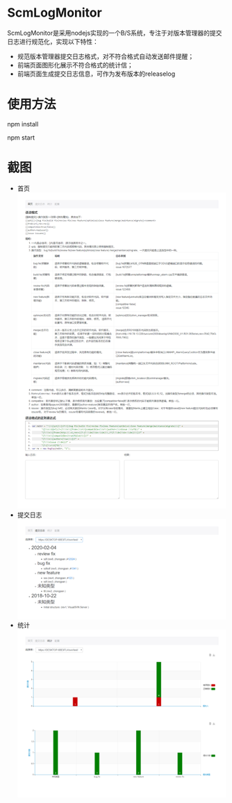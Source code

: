 # ScmLogMonitor
ScmLogMonitor是采用nodejs实现的一个B/S系统，专注于对版本管理器的提交日志进行规范化，实现以下特性：
* 规范版本管理器提交日志格式，对不符合格式自动发送邮件提醒；
* 前端页面图形化展示不符合格式的统计信；
* 前端页面生成提交日志信息，可作为发布版本的releaselog

# 使用方法
npm install

npm start

# 截图
* 首页
![index](https://github.com/zhongpan/ScmLogMonitor/blob/master/screenshots/index.png)
* 提交日志
![changelog](https://github.com/zhongpan/ScmLogMonitor/blob/master/screenshots/changelog.png)
* 统计
![stat](https://github.com/zhongpan/ScmLogMonitor/blob/master/screenshots/stat.png)
